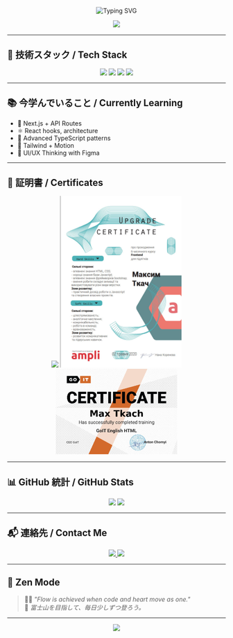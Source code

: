 <!-- やあ！これはマックスのGitHubへようこそ 🌸 -->

<p align="center">
  <img src="https://readme-typing-svg.demolab.com?font=Noto+Sans+JP&size=24&duration=3000&pause=800&color=F1A5C9&center=true&vCenter=true&width=600&lines=こんにちは%F0%9F%8C%8A+I'm+Max.;React+%2B+Next.js+%2B+Tailwind%E3%81%8C%E5%A4%A7%E5%A5%BD%E3%81%8D%E3%81%A7%E3%81%99.;Building+Clean+%26+Modern+Web+Experiences+🌸" alt="Typing SVG" />
</p>

<p align="center">
  <img src="https://media.giphy.com/media/xT0xeJpnrWC4XWblEk/giphy.gif" width="340px" />
</p>

---

## 🧭 技術スタック / Tech Stack

<p align="center">
  <img src="https://cdn.jsdelivr.net/gh/devicons/devicon/icons/nextjs/nextjs-original.svg" width="50px" />
  <img src="https://cdn.jsdelivr.net/gh/devicons/devicon/icons/react/react-original.svg" width="50px" />
  <img src="https://cdn.jsdelivr.net/gh/devicons/devicon/icons/typescript/typescript-original.svg" width="50px" />
  <img src="https://cdn.jsdelivr.net/gh/devicons/devicon/icons/tailwindcss/tailwindcss-plain.svg" width="50px" />
</p>

---

## 📚 今学んでいること / Currently Learning

- 🌿 Next.js + API Routes
- ⚛️ React hooks, architecture
- 🔷 Advanced TypeScript patterns
- 💨 Tailwind + Motion
- 🧠 UI/UX Thinking with Figma

---

## 📜 証明書 / Certificates

<p align="center">
  <img src="https://lms.ithillel.ua/uploads/certificates/24599676_en.png" width="280px" />
  <img src="cert1.jpg" width="280px" />
  <img src="certificate.png" width="280px" />
</p>

---

## 📊 GitHub 統計 / GitHub Stats

<p align="center">
  <img src="https://github-readme-stats.vercel.app/api?username=maxtkach&show_icons=true&theme=tokyonight&hide_border=true" height="180px"/>
  <img src="https://github-readme-stats.vercel.app/api/top-langs/?username=maxtkach&layout=compact&theme=tokyonight&hide_border=true" height="180px"/>
</p>

---

## 📬 連絡先 / Contact Me

<p align="center">
  <a href="https://www.instagram.com/maxtkach4/?hl=ru">
    <img src="https://img.shields.io/badge/Instagram-eceaff?style=for-the-badge&logo=instagram&logoColor=crimson" />
  </a>
  <a href="https://t.me/maxtkach4422">
    <img src="https://img.shields.io/badge/Telegram-eceaff?style=for-the-badge&logo=telegram&logoColor=skyblue" />
  </a>
</p>

---

## 🍵 Zen Mode

> 🧘‍♂️ *"Flow is achieved when code and heart move as one."*  
> 🗻 *富士山を目指して、毎日少しずつ登ろう。*

---

<p align="center">
  <img src="https://capsule-render.vercel.app/api?type=waving&height=120&color=gradient&customColorList=21&section=footer" />
</p>
